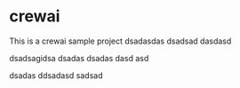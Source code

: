 # crewai


This is a crewai sample project
dsadasdas
dsadsad
dasdasd

dsadsagidsa
dsadas
dsadas
dasd
asd

dsadas
ddsadasd
sadsad
